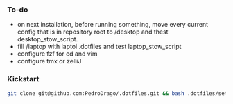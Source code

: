 ### To-do

- on next installation, before running something, move every current config that is in repository root to /desktop and thest desktop_stow_script.
- fill /laptop with laptol .dotfiles and test laptop_stow_script
- configure fzf for cd and vim
- configure tmx or zelliJ

### Kickstart
```bash
git clone git@github.com:PedroDrago/.dotfiles.git && bash .dotfiles/setup.sh
```
